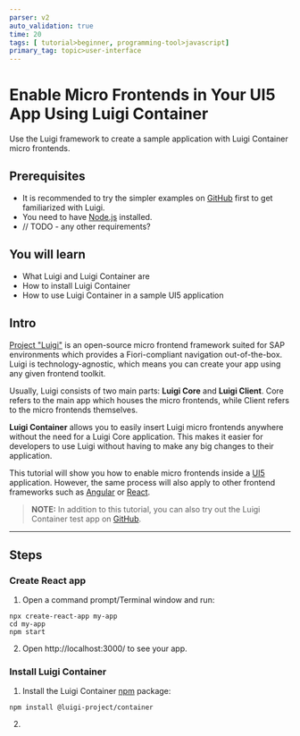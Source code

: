 ```yaml
---
parser: v2
auto_validation: true
time: 20
tags: [ tutorial>beginner, programming-tool>javascript]
primary_tag: topic>user-interface
---
```


# Enable Micro Frontends in Your UI5 App Using Luigi Container
<!-- description --> Use the Luigi framework to create a sample application with Luigi Container micro frontends.

## Prerequisites
 - It is recommended to try the simpler examples on [GitHub](https://github.com/SAP/luigi/tree/master/core/examples) first to get familiarized with Luigi.
 - You need to have [Node.js](https://nodejs.org/en/download/current/) installed.
 - // TODO - any other requirements? 

## You will learn
  - What Luigi and Luigi Container are  
  - How to install Luigi Container
  - How to use Luigi Container in a sample UI5 application

## Intro

[Project "Luigi"](luigi-project.io) is an open-source micro frontend framework suited for SAP environments which provides a Fiori-compliant navigation out-of-the-box. Luigi is technology-agnostic, which means you can create your app using any given frontend toolkit. 

Usually, Luigi consists of two main parts: **Luigi Core** and **Luigi Client**. Core refers to the main app which houses the micro frontends, while Client refers to the micro frontends themselves. 

**Luigi Container** allows you to easily insert Luigi micro frontends anywhere without the need for a Luigi Core application. This makes it easier for developers to use Luigi without having to make any big changes to their application. 

This tutorial will show you how to enable micro frontends inside a [UI5](https://sapui5.hana.ondemand.com/sdk/#/) application. However, the same process will also apply to other frontend frameworks such as [Angular](https://angular.io/) or [React](https://react.dev/).

> **NOTE:** In addition to this tutorial, you can also try out the Luigi Container test app on [GitHub](https://github.com/SAP/luigi/tree/main/container/test-app).

---

## Steps

### Create React app

1. Open a command prompt/Terminal window and run: 

```shell
npx create-react-app my-app
cd my-app
npm start
```

2. Open http://localhost:3000/ to see your app.

### Install Luigi Container 

1. Install the Luigi Container [npm](https://www.npmjs.com/) package:

```shell
npm install @luigi-project/container
```

2. 